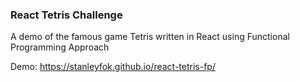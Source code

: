 ### React Tetris Challenge

A demo of the famous game Tetris written in React using Functional Programming Approach

Demo: https://stanleyfok.github.io/react-tetris-fp/
